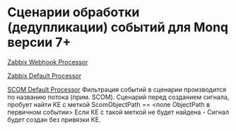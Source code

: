 # Сценарии обработки (дедупликации) событий для Monq версии 7+ 

[Zabbix Webhook Processor](Zabbix%20Webhook%20Signal%20Processor.txt)

[Zabbix Default Processor](Zabbix%20Default%20Signal%20Processor.txt)

[SCOM Default Processor](SCOM%20Signals%20processor.txt)
Фильтрация событий в сценарии производится по названию потока (прим. SCOM).
Сценарий перед созданием сигнала, пробует найти КЕ с меткой ScomObjectPath == <поле ObjectPath в первичном событии>
Если КЕ с такой меткой не будет найдена - Сигнал будет создан без привязки КЕ.
